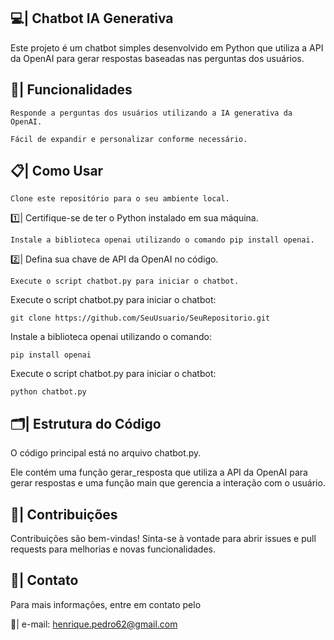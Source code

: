 ## 💻| Chatbot IA Generativa
Este projeto é um chatbot simples desenvolvido em Python que utiliza a API da OpenAI para gerar respostas baseadas nas perguntas dos usuários.

## 📑| Funcionalidades
```
Responde a perguntas dos usuários utilizando a IA generativa da OpenAI.
```
```
Fácil de expandir e personalizar conforme necessário.
```


## 📋| Como Usar
```
Clone este repositório para o seu ambiente local.
```
 1️⃣| Certifique-se de ter o Python instalado em sua máquina.
```
Instale a biblioteca openai utilizando o comando pip install openai.
```
 2️⃣| Defina sua chave de API da OpenAI no código.
```
Execute o script chatbot.py para iniciar o chatbot.
```
Execute o script chatbot.py para iniciar o chatbot:

```
git clone https://github.com/SeuUsuario/SeuRepositorio.git
```
Instale a biblioteca openai utilizando o comando:

```
pip install openai

```

Execute o script chatbot.py para iniciar o chatbot:

```
python chatbot.py
```

## 🗂️| Estrutura do Código
O código principal está no arquivo chatbot.py.

 Ele contém uma função gerar_resposta que utiliza a API da OpenAI para gerar respostas e uma função main que gerencia a interação com o usuário.

## 👥| Contribuições
Contribuições são bem-vindas! Sinta-se à vontade para abrir issues e pull requests para melhorias e novas funcionalidades.

## 📲| Contato
Para mais informações, entre em contato pelo 

 📩| e-mail: henrique.pedro62@gmail.com
